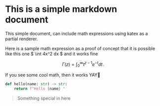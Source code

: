 # This is a simple markdown document

This simple document, can include math expressions using katex as a partial renderer.

Here is a sample math expression as a proof of concept that it is possible like this one $ \int 4x^2 dx $ and it works fine

$$
\Gamma(z) = \int_0^\infty t^{z-1}e^{-t}dt\,.
$$

If you see some cool math, then it works YAY🎉

```python
def hello(name: str) -> str:
    return f"Hello {name} "
```

> Something special in here
